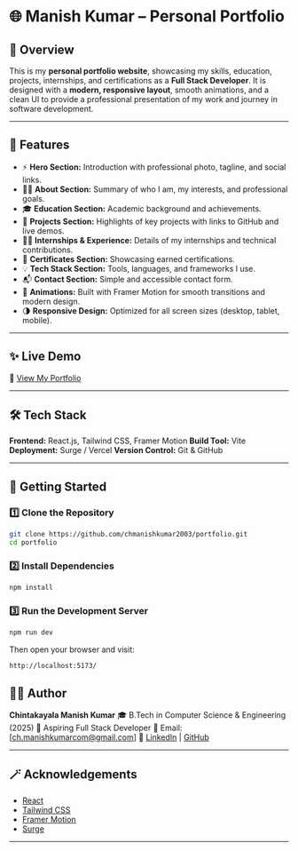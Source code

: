 # 🌐 Manish Kumar – Personal Portfolio

## 📖 Overview

This is my **personal portfolio website**, showcasing my skills, education, projects, internships, and certifications as a **Full Stack Developer**.
It is designed with a **modern, responsive layout**, smooth animations, and a clean UI to provide a professional presentation of my work and journey in software development.

---

## 🧠 Features

* ⚡ **Hero Section:** Introduction with professional photo, tagline, and social links.
* 🧍‍♂️ **About Section:** Summary of who I am, my interests, and professional goals.
* 🎓 **Education Section:** Academic background and achievements.
* 💼 **Projects Section:** Highlights of key projects with links to GitHub and live demos.
* 🧑‍💻 **Internships & Experience:** Details of my internships and technical contributions.
* 📜 **Certificates Section:** Showcasing earned certifications.
* 💡 **Tech Stack Section:** Tools, languages, and frameworks I use.
* 📬 **Contact Section:** Simple and accessible contact form.
* 🎨 **Animations:** Built with Framer Motion for smooth transitions and modern design.
* 🌗 **Responsive Design:** Optimized for all screen sizes (desktop, tablet, mobile).

---
## ✨ Live Demo

🔗 [View My Portfolio](https://manishkumar-portfolio-43nt8qzor.vercel.app/)

---

## 🛠️ Tech Stack

**Frontend:** React.js, Tailwind CSS, Framer Motion
**Build Tool:** Vite
**Deployment:** Surge / Vercel
**Version Control:** Git & GitHub

---

## 🚀 Getting Started

### 1️⃣ Clone the Repository

```bash
git clone https://github.com/chmanishkumar2003/portfolio.git
cd portfolio
```

### 2️⃣ Install Dependencies

```bash
npm install
```

### 3️⃣ Run the Development Server

```bash
npm run dev
```

Then open your browser and visit:

```
http://localhost:5173/
```

## 🧑‍💻 Author

**Chintakayala Manish Kumar**
🎓 B.Tech in Computer Science & Engineering (2025)
💼 Aspiring Full Stack Developer
📧 Email: [ch.manishkumarcom@gmail.com]
🔗 [LinkedIn](https://www.linkedin.com/in/manish-kumar7989/) | [GitHub](https://github.com/chmanishkumar2003)

---

## 🪄 Acknowledgements

* [React](https://reactjs.org/)
* [Tailwind CSS](https://tailwindcss.com/)
* [Framer Motion](https://www.framer.com/motion/)
* [Surge](https://surge.sh/)

---
